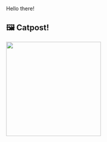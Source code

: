 Hello there!



## 🖼️ Catpost!

<sub>
    <img src="https://cdn2.thecatapi.com/images/6n8IXE2E0.jpg" height="256">
</sub>

